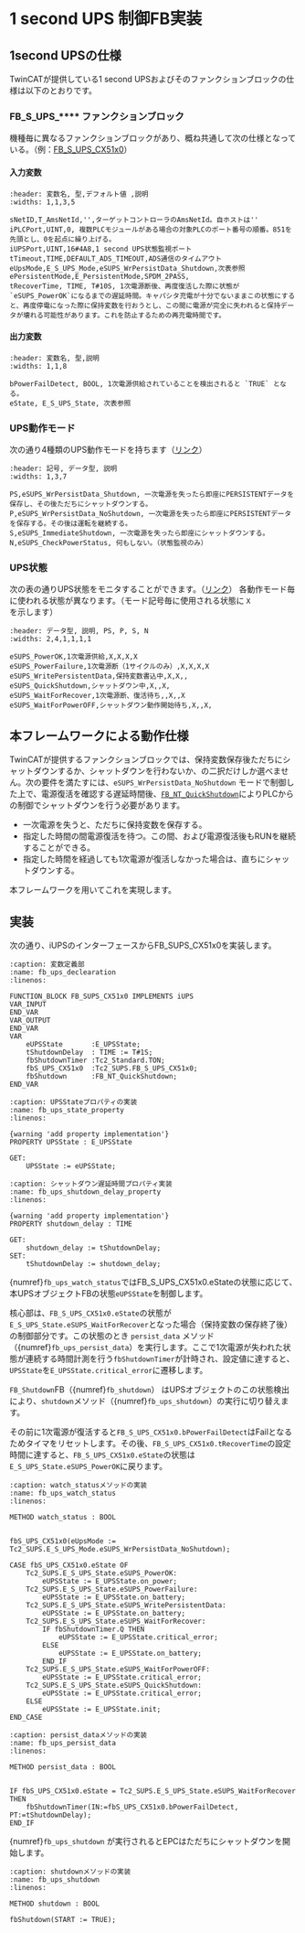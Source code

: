 # 1 second UPS 制御FB実装

## 1second UPSの仕様

TwinCATが提供している1 second UPSおよびそのファンクションブロックの仕様は以下のとおりです。

### FB_S_UPS_**** ファンクションブロック

機種毎に異なるファンクションブロックがあり、概ね共通して次の仕様となっている。（例：[FB_S_UPS_CX51x0](https://infosys.beckhoff.com/content/1033/tcplclib_tc2_sups/2250113931.html?id=5627610611515898967)）

#### 入力変数

```{csv-table}
:header: 変数名, 型,デフォルト値 ,説明
:widths: 1,1,3,5

sNetID,T_AmsNetId,'',ターゲットコントローラのAmsNetId。自ホストは''
iPLCPort,UINT,0, 複数PLCモジュールがある場合の対象PLCのポート番号の順番。851を先頭とし、0を起点に繰り上げる。
iUPSPort,UINT,16#4A8,1 second UPS状態監視ポート
tTimeout,TIME,DEFAULT_ADS_TIMEOUT,ADS通信のタイムアウト
eUpsMode,E_S_UPS_Mode,eSUPS_WrPersistData_Shutdown,次表参照 
ePersistentMode,E_PersistentMode,SPDM_2PASS,
tRecoverTime, TIME, T#10S, 1次電源断後、再度復活した際に状態が`eSUPS_PowerOK`になるまでの遅延時間。キャパシタ充電が十分でないままこの状態にすると、再度停電になった際に保持変数を行おうとし、この間に電源が完全に失われると保持データが壊れる可能性があります。これを防止するための再充電時間です。
```

#### 出力変数

```{csv-table}
:header: 変数名, 型,説明
:widths: 1,1,8

bPowerFailDetect, BOOL, 1次電源供給されていることを検出されると `TRUE` となる。
eState, E_S_UPS_State, 次表参照
```


### UPS動作モード

次の通り4種類のUPS動作モードを持ちます（[リンク](https://infosys.beckhoff.com/content/1033/tcplclib_tc2_sups/30505867.html?id=7716209737698255724)）

```{csv-table}
:header: 記号, データ型, 説明
:widths: 1,3,7

PS,eSUPS_WrPersistData_Shutdown, 一次電源を失ったら即座にPERSISTENTデータを保存し、その後ただちにシャットダウンする。
P,eSUPS_WrPersistData_NoShutdown, 一次電源を失ったら即座にPERSISTENTデータを保存する。その後は運転を継続する。
S,eSUPS_ImmediateShutdown, 一次電源を失ったら即座にシャットダウンする。
N,eSUPS_CheckPowerStatus, 何もしない。（状態監視のみ）
```

### UPS状態

次の表の通りUPS状態をモニタすることができます。（[リンク](https://infosys.beckhoff.com/content/1033/tcplclib_tc2_sups/30507403.html?id=655678291627447140)）
各動作モード毎に使われる状態が異なります。（モード記号毎に使用される状態に `X` を示します）

```{csv-table}
:header: データ型, 説明, PS, P, S, N
:widths: 2,4,1,1,1,1

eSUPS_PowerOK,1次電源供給,X,X,X,X
eSUPS_PowerFailure,1次電源断（1サイクルのみ）,X,X,X,X
eSUPS_WritePersistentData,保持変数書込中,X,X,,
eSUPS_QuickShutdown,シャットダウン中,X,,X,
eSUPS_WaitForRecover,1次電源断、復活待ち,,X,,X
eSUPS_WaitForPowerOFF,シャットダウン動作開始待ち,X,,X,
```

## 本フレームワークによる動作仕様

TwinCATが提供するファンクションブロックでは、保持変数保存後ただちにシャットダウンするか、シャットダウンを行わないか、の二択だけしか選べません。次の要件を満たすには、`eSUPS_WrPersistData_NoShutdown` モードで制御した上で、電源復活を確認する遅延時間後、[`FB_NT_QuickShutdown`](https://infosys.beckhoff.com/content/1033/tcplclib_tc2_sups/30497035.html?id=6766415496240034724)によりPLCからの制御でシャットダウンを行う必要があります。

* 一次電源を失うと、ただちに保持変数を保存する。
* 指定した時間の間電源復活を待つ。この間、および電源復活後もRUNを継続することができる。
* 指定した時間を経過しても1次電源が復活しなかった場合は、直ちにシャットダウンする。

本フレームワークを用いてこれを実現します。

## 実装

次の通り、iUPSのインターフェースからFB_SUPS_CX51x0を実装します。

```{code-block} pascal
:caption: 変数定義部
:name: fb_ups_declearation
:linenos:

FUNCTION_BLOCK FB_SUPS_CX51x0 IMPLEMENTS iUPS
VAR_INPUT
END_VAR
VAR_OUTPUT
END_VAR
VAR
	eUPSState 		:E_UPSState;
	tShutdownDelay	: TIME := T#1S;
	fbShutdownTimer	:Tc2_Standard.TON;
	fbS_UPS_CX51x0	:Tc2_SUPS.FB_S_UPS_CX51x0;
	fbShutdown		:FB_NT_QuickShutdown;
END_VAR
```


```{code-block} pascal
:caption: UPSStateプロパティの実装
:name: fb_ups_state_property
:linenos:

{warning 'add property implementation'}
PROPERTY UPSState : E_UPSState

GET:
    UPSState := eUPSState;

```

```{code-block} pascal
:caption: シャットダウン遅延時間プロパティ実装
:name: fb_ups_shutdown_delay_property
:linenos:

{warning 'add property implementation'}
PROPERTY shutdown_delay : TIME

GET:
    shutdown_delay := tShutdownDelay;
SET:
    tShutdownDelay := shutdown_delay;

```

{numref}`fb_ups_watch_status`ではFB_S_UPS_CX51x0.eStateの状態に応じて、本UPSオブジェクトFBの状態`eUPSState`を制御します。

核心部は、`FB_S_UPS_CX51x0.eState`の状態が`E_S_UPS_State.eSUPS_WaitForRecover`となった場合（保持変数の保存終了後）の制御部分です。この状態のとき `persist_data` メソッド（{numref}`fb_ups_persist_data`）を実行します。ここで1次電源が失われた状態が連続する時間計測を行う`fbShutdownTimer`が計時され、設定値に達すると、`UPSState`を`E_UPSState.critical_error`に遷移します。

`FB_Shutdown`FB（{numref}`fb_shutdown`） はUPSオブジェクトのこの状態検出により、`shutdown`メソッド（{numref}`fb_ups_shutdown`）の実行に切り替えます。

その前に1次電源が復活すると`FB_S_UPS_CX51x0.bPowerFailDetect`はFailとなるためタイマをリセットします。その後、`FB_S_UPS_CX51x0.tRecoverTime`の設定時間に達すると、`FB_S_UPS_CX51x0.eState`の状態は`E_S_UPS_State.eSUPS_PowerOK`に戻ります。

```{code-block} pascal
:caption: watch_statusメソッドの実装
:name: fb_ups_watch_status
:linenos:

METHOD watch_status : BOOL


fbS_UPS_CX51x0(eUpsMode := Tc2_SUPS.E_S_UPS_Mode.eSUPS_WrPersistData_NoShutdown);

CASE fbS_UPS_CX51x0.eState OF
	Tc2_SUPS.E_S_UPS_State.eSUPS_PowerOK:
		eUPSState := E_UPSState.on_power;
	Tc2_SUPS.E_S_UPS_State.eSUPS_PowerFailure:
		eUPSState := E_UPSState.on_battery;
	Tc2_SUPS.E_S_UPS_State.eSUPS_WritePersistentData:
		eUPSState := E_UPSState.on_battery;
	Tc2_SUPS.E_S_UPS_State.eSUPS_WaitForRecover:
		IF fbShutdownTimer.Q THEN
			eUPSState := E_UPSState.critical_error;
		ELSE
			eUPSState := E_UPSState.on_battery;
		END_IF
	Tc2_SUPS.E_S_UPS_State.eSUPS_WaitForPowerOFF:
		eUPSState := E_UPSState.critical_error;
	Tc2_SUPS.E_S_UPS_State.eSUPS_QuickShutdown:
		eUPSState := E_UPSState.critical_error;
	ELSE
		eUPSState := E_UPSState.init;
END_CASE

```
```{code-block} pascal
:caption: persist_dataメソッドの実装
:name: fb_ups_persist_data
:linenos:

METHOD persist_data : BOOL


IF fbS_UPS_CX51x0.eState = Tc2_SUPS.E_S_UPS_State.eSUPS_WaitForRecover THEN
	fbShutdownTimer(IN:=fbS_UPS_CX51x0.bPowerFailDetect, PT:=tShutdownDelay);
END_IF
```

{numref}`fb_ups_shutdown` が実行されるとEPCはただちにシャットダウンを開始します。

```{code-block} pascal
:caption: shutdownメソッドの実装
:name: fb_ups_shutdown
:linenos:

METHOD shutdown : BOOL

fbShutdown(START := TRUE);
```

